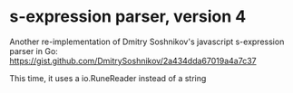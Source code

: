 # s-expression parser, version 4

Another re-implementation of Dmitry Soshnikov's javascript s-expression parser in Go: https://gist.github.com/DmitrySoshnikov/2a434dda67019a4a7c37

This time, it uses a io.RuneReader instead of a string
